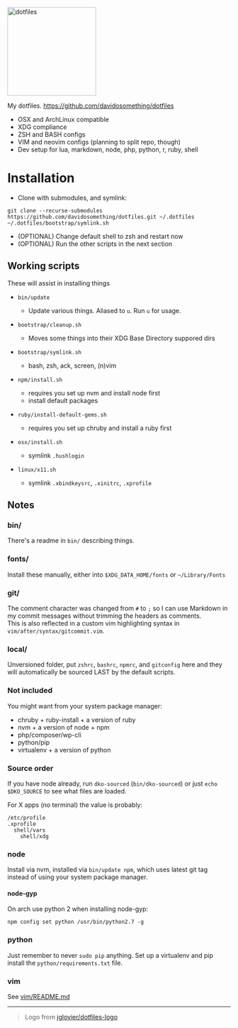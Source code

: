 <img alt="dotfiles" width="200"
src="https://raw.githubusercontent.com/davidosomething/dotfiles/master/bootstrap/dotfiles-logo.png">

My dotfiles. https://github.com/davidosomething/dotfiles

- OSX and ArchLinux compatible
- XDG compliance
- ZSH and BASH configs
- VIM and neovim configs (planning to split repo, though)
- Dev setup for lua, markdown, node, php, python, r, ruby, shell

# Installation

- Clone with submodules, and symlink:

```shell
git clone --recurse-submodules https://github.com/davidosomething/dotfiles.git ~/.dotfiles
~/.dotfiles/bootstrap/symlink.sh
```

- (OPTIONAL) Change default shell to zsh and restart now
- (OPTIONAL) Run the other scripts in the next section

## Working scripts

These will assist in installing things

- `bin/update`
  - Update various things. Aliased to `u`. Run `u` for usage.

- `bootstrap/cleanup.sh`
  - Moves some things into their XDG Base Directory suppored dirs

- `bootstrap/symlink.sh`
  - bash, zsh, ack, screen, (n)vim

- `npm/install.sh`
  - requires you set up nvm and install node first
  - install default packages

- `ruby/install-default-gems.sh`
  - requires you set up chruby and install a ruby first

- `osx/install.sh`
  - symlink `.hushlogin`

- `linux/x11.sh`
  - symlink `.xbindkeysrc`, `.xinitrc`, `.xprofile`

## Notes

### bin/

There's a readme in `bin/` describing things.

### fonts/

Install these manually, either into `$XDG_DATA_HOME/fonts` or `~/Library/Fonts`

### git/

The comment character was changed from `#` to `;` so I can use Markdown in my
commit messages without trimming the headers as comments.  
This is also reflected in a custom vim highlighting syntax in
`vim/after/syntax/gitcommit.vim`.

### local/

Unversioned folder, put `zshrc`, `bashrc`, `npmrc`, and `gitconfig` here and
they will automatically be sourced LAST by the default scripts.

### Not included

You might want from your system package manager:

- chruby + ruby-install + a version of ruby
- nvm + a version of node + npm
- php/composer/wp-cli
- python/pip
- virtualenv + a version of python

### Source order

If you have node already, run `dko-sourced` (`bin/dko-sourced`) or just
`echo $DKO_SOURCE` to see what files are loaded.

For X apps (no terminal) the value is probably:

    /etc/profile
    .xprofile
      shell/vars
        shell/xdg

### node

Install via nvm, installed via `bin/update npm`, which uses latest git tag
instead of using your system package manager.

#### node-gyp

On arch use python 2 when installing node-gyp:

```shell
npm config set python /usr/bin/python2.7 -g
```

### python

Just remember to never `sudo pip` anything. Set up a virtualenv and pip install
the `python/requirements.txt` file.

### vim

See [vim/README.md](https://github.com/davidosomething/dotfiles/blob/master/vim/README.md)

---

> Logo from [jglovier/dotfiles-logo](https://github.com/jglovier/dotfiles-logo)

